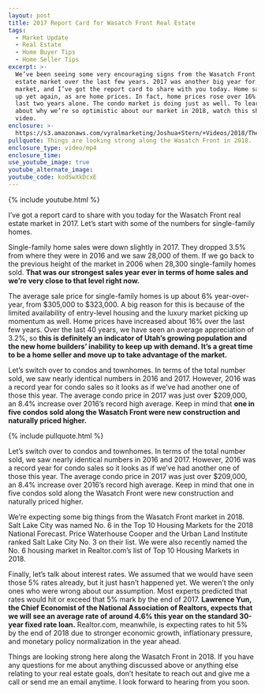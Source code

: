 ```yaml
---
layout: post
title: 2017 Report Card for Wasatch Front Real Estate
tags:
  - Market Update
  - Real Estate
  - Home Buyer Tips
  - Home Seller Tips
excerpt: >-
  We’ve been seeing some very encouraging signs from the Wasatch Front real
  estate market over the last few years. 2017 was another big year for our
  market, and I’ve got the report card to share with you today. Home sales are
  up yet again, as are home prices. In fact, home prices rose over 16% in the
  last two years alone. The condo market is doing just as well. To learn more
  about why we’re so optimistic about our market in 2018, watch this short
  video.
enclosure: >-
  https://s3.amazonaws.com/vyralmarketing/Joshua+Stern/+Videos/2018/The+Stern+Team-+2017+Report+Card.mp4
pullquote: Things are looking strong along the Wasatch Front in 2018.
enclosure_type: video/mp4
enclosure_time:
use_youtube_image: true
youtube_alternate_image:
youtube_code: kodSwXkDcxE
---
```



{% include youtube.html %}

I’ve got a report card to share with you today for the Wasatch Front real estate market in 2017. Let’s start with some of the numbers for single-family homes.

Single-family home sales were down slightly in 2017. They dropped 3.5% from where they were in 2016 and we saw 28,000 of them. If we go back to the previous height of the market in 2006 when 28,300 single-family homes sold. **That was our strongest sales year ever in terms of home sales and we’re very close to that level right now.**

The average sale price for single-family homes is up about 6% year-over-year, from $305,000 to $323,000. A big reason for this is because of the limited availability of entry-level housing and the luxury market picking up momentum as well. Home prices have increased about 16% over the last few years. Over the last 40 years, we have seen an average appreciation of 3.2%, so **this is definitely an indicator of Utah’s growing population and the new home builders’ inability to keep up with demand. It’s a great time to be a home seller and move up to take advantage of the market.**

Let’s switch over to condos and townhomes. In terms of the total number sold, we saw nearly identical numbers in 2016 and 2017. However, 2016 was a record year for condo sales so it looks as if we’ve had another one of those this year. The average condo price in 2017 was just over $209,000, an 8.4% increase over 2016’s record high average. Keep in mind that **one in five condos sold along the Wasatch Front were new construction and naturally priced higher.**

{% include pullquote.html %}

Let’s switch over to condos and townhomes. In terms of the total number sold, we saw nearly identical numbers in 2016 and 2017. However, 2016 was a record year for condo sales so it looks as if we’ve had another one of those this year. The average condo price in 2017 was just over $209,000, an 8.4% increase over 2016’s record high average. Keep in mind that one in five condos sold along the Wasatch Front were new construction and naturally priced higher.

We’re expecting some big things from the Wasatch Front market in 2018. Salt Lake City was named No. 6 in the Top 10 Housing Markets for the 2018 National Forecast. Price Waterhouse Cooper and the Urban Land Institute ranked Salt Lake City No. 3 on their list. We were also recently named the No. 6 housing market in Realtor.com’s list of Top 10 Housing Markets in 2018.

Finally, let’s talk about interest rates. We assumed that we would have seen those 5% rates already, but it just hasn’t happened yet. We weren’t the only ones who were wrong about our assumption. Most experts predicted that rates would hit or exceed that 5% mark by the end of 2017. **Lawrence Yun, the Chief Economist of the National Association of Realtors, expects that we will see an average rate of around 4.6% this year on the standard 30-year fixed rate loan.** Realtor.com, meanwhile, is expecting rates to hit 5% by the end of 2018 due to stronger economic growth, inflationary pressure, and monetary policy normalization in the year ahead.

Things are looking strong here along the Wasatch Front in 2018. If you have any questions for me about anything discussed above or anything else relating to your real estate goals, don’t hesitate to reach out and give me a call or send me an email anytime. I look forward to hearing from you soon.
